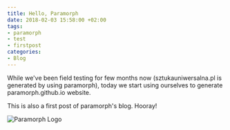 ```yaml
---
title: Hello, Paramorph
date: 2018-02-03 15:58:00 +02:00
tags:
- paramorph
- test
- firstpost
categories:
- Blog
---
```


While we've been field testing for few months now (sztukauniwersalna.pl is generated by using
paramorph), today we start using ourselves to generate paramorph.github.io website.

This is also a first post of paramorph's blog. Hooray!

![Paramorph Logo](https://paramorph.github.io/media/logo.svg)

